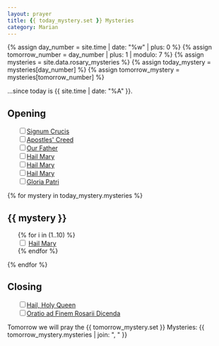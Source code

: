 ```yaml
---
layout: prayer
title: {{ today_mystery.set }} Mysteries
category: Marian
---
```


{% assign day_number = site.time | date: "%w" | plus: 0 %}
{% assign tomorrow_number = day_number | plus: 1 | modulo: 7 %}
{% assign mysteries = site.data.rosary_mysteries %}
{% assign today_mystery = mysteries[day_number] %}
{% assign tomorrow_mystery = mysteries[tomorrow_number] %}

...since today is {{ site.time | date: "%A" }}.

## Opening

<ul style="list-style:none">
  <li><input type="checkbox"/><a href="/prayers/signum-crucis/">Signum Crucis</a></li>
  <li><input type="checkbox"/><a href="/prayers/apostles-creed/">Apostles' Creed</a></li>
  <li><input type="checkbox"/><a href="/prayers/pater-noster/">Our Father</a></li>
  <li><input type="checkbox"/><a href="/prayers/ave-maria/">Hail Mary</a></li>
  <li><input type="checkbox"/><a href="/prayers/ave-maria/">Hail Mary</a></li>
  <li><input type="checkbox"/><a href="/prayers/ave-maria/">Hail Mary</a></li>
  <li><input type="checkbox"/><a href="/prayers/gloria-patri/">Gloria Patri</a></li>
</ul>

{% for mystery in today_mystery.mysteries %}
## {{ mystery }}

<ul style="list-style-type: none;">
  {% for i in (1..10) %}
    <li>
      <input type="checkbox" id="hailmary-{{ forloop.parentloop.index }}-{{ forloop.index }}"/>
      <label for="hailmary-{{ forloop.parentloop.index }}-{{ forloop.index }}">
        <a href="/prayers/ave-maria/">Hail Mary</a>
      </label>
    </li>
  {% endfor %}
</ul>
{% endfor %}

## Closing

<ul style="list-style:none">
  <li><input type="checkbox"/><a href="/prayers/salve-regina/">Hail, Holy Queen</a></li>
  <li><input type="checkbox"/><a href="/prayers/rosary-end/">Oratio ad Finem Rosarii Dicenda</a></li>
</ul>

<span class="muted small">Tomorrow we will pray the {{ tomorrow_mystery.set }} Mysteries: {{ tomorrow_mystery.mysteries | join: ", " }}</span>